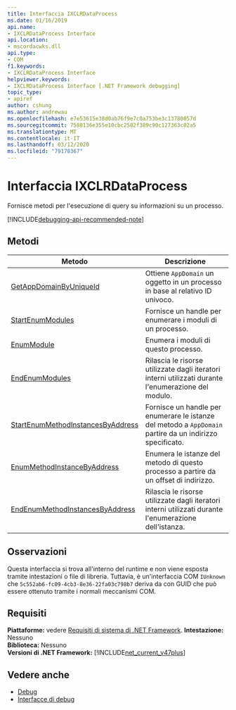 ```yaml
---
title: Interfaccia IXCLRDataProcess
ms.date: 01/16/2019
api.name:
- IXCLRDataProcess Interface
api.location:
- mscordacwks.dll
api.type:
- COM
f1.keywords:
- IXCLRDataProcess Interface
helpviewer.keywords:
- IXCLRDataProcess Interface [.NET Framework debugging]
topic_type:
- apiref
author: cshung
ms.author: andrewau
ms.openlocfilehash: e7e53615e38d0ab76f9e7c0a753be3c13780057d
ms.sourcegitcommit: 7588136e355e10cbc2582f389c90c127363c02a5
ms.translationtype: MT
ms.contentlocale: it-IT
ms.lasthandoff: 03/12/2020
ms.locfileid: "79178367"
---
```

# <a name="ixclrdataprocess-interface"></a>Interfaccia IXCLRDataProcess

Fornisce metodi per l'esecuzione di query su informazioni su un processo.

[!INCLUDE[debugging-api-recommended-note](../../../../includes/debugging-api-recommended-note.md)]

## <a name="methods"></a>Metodi

| Metodo                                                                                                                                               | Descrizione                                                                                     |
| ---------------------------------------------------------------------------------------------------------------------------------------------------- | ----------------------------------------------------------------------------------------------- |
| [GetAppDomainByUniqueId](ixclrdataprocess-getappdomainbyuniqueid-method.md)                       | Ottiene `AppDomain` un oggetto in un processo in base al relativo ID univoco.                                              |
| [StartEnumModules](ixclrdataprocess-startenummodules-method.md)                                   | Fornisce un handle per enumerare i moduli di un processo.                                        |
| [EnumModule](ixclrdataprocess-enummodule-method.md)                                               | Enumera i moduli di questo processo.                                                         |
| [EndEnumModules](ixclrdataprocess-endenummodules-method.md)                                       | Rilascia le risorse utilizzate dagli iteratori interni utilizzati durante l'enumerazione del modulo.               |
| [StartEnumMethodInstancesByAddress](ixclrdataprocess-startenummethodinstancesbyaddress-method.md) | Fornisce un handle per enumerare le istanze del metodo a `AppDomain` partire da un indirizzo specificato. |
| [EnumMethodInstanceByAddress](ixclrdataprocess-enummethodinstancebyaddress-method.md)             | Enumera le istanze del metodo di questo processo a partire da un offset di indirizzo.                  |
| [EndEnumMethodInstancesByAddress](ixclrdataprocess-endenummethodinstancesbyaddress-method.md)     | Rilascia le risorse utilizzate dagli iteratori interni utilizzati durante l'enumerazione dell'istanza.             |

## <a name="remarks"></a>Osservazioni

Questa interfaccia si trova all'interno del runtime e non viene esposta tramite intestazioni o file di libreria. Tuttavia, è un'interfaccia COM `IUnknown` che `5c552ab6-fc09-4cb3-8e36-22fa03c798b7` deriva da con GUID che può essere ottenuto tramite i normali meccanismi COM.

## <a name="requirements"></a>Requisiti

**Piattaforme:** vedere [Requisiti di sistema di .NET Framework](../../../../docs/framework/get-started/system-requirements.md).
**Intestazione:** Nessuno  
**Biblioteca:** Nessuno  
**Versioni di .NET Framework:** [!INCLUDE[net_current_v47plus](../../../../includes/net-current-v47plus.md)]  

## <a name="see-also"></a>Vedere anche

- [Debug](index.md)
- [Interfacce di debug](debugging-interfaces.md)
